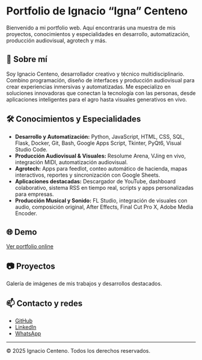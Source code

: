 # Portfolio de Ignacio “Igna” Centeno

Bienvenido a mi portfolio web. Aquí encontrarás una muestra de mis proyectos, conocimientos y especialidades en desarrollo, automatización, producción audiovisual, agrotech y más.

## 🚀 Sobre mí

Soy Ignacio Centeno, desarrollador creativo y técnico multidisciplinario. 
Combino programación, diseño de interfaces y producción audiovisual para crear experiencias inmersivas y automatizadas. 
Me especializo en soluciones innovadoras que conectan la tecnología con las personas, desde aplicaciones inteligentes para el agro hasta visuales generativos en vivo.

## 🛠️ Conocimientos y Especialidades

- **Desarrollo y Automatización:** Python, JavaScript, HTML, CSS, SQL, Flask, Docker, Git, Bash, Google Apps Script, Tkinter, PyQt6, Visual Studio Code.
- **Producción Audiovisual & Visuales:** Resolume Arena, VJing en vivo, integración MIDI, automatización audiovisual.
- **Agrotech:** Apps para feedlot, conteo automático de hacienda, mapas interactivos, reportes y sincronización con Google Sheets.
- **Aplicaciones destacadas:** Descargador de YouTube, dashboard colaborativo, sistema RSS en tiempo real, scripts y apps personalizadas para empresas.
- **Producción Musical y Sonido:** FL Studio, integración de visuales con audio, composición original, After Effects, Final Cut Pro X, Adobe Media Encoder.

## 🌐 Demo

[Ver portfolio online](https://ignacentenox.github.io/portfolio.github.io/)

## 📷 Proyectos

Galería de imágenes de mis trabajos y desarrollos destacados.

## 📫 Contacto y redes

- [GitHub](https://github.com/ignacentenox)
- [LinkedIn](https://www.linkedin.com/in/ignace44/)
- [WhatsApp](https://wa.me/5493582449174)

---

© 2025 Ignacio Centeno. Todos los derechos reservados.